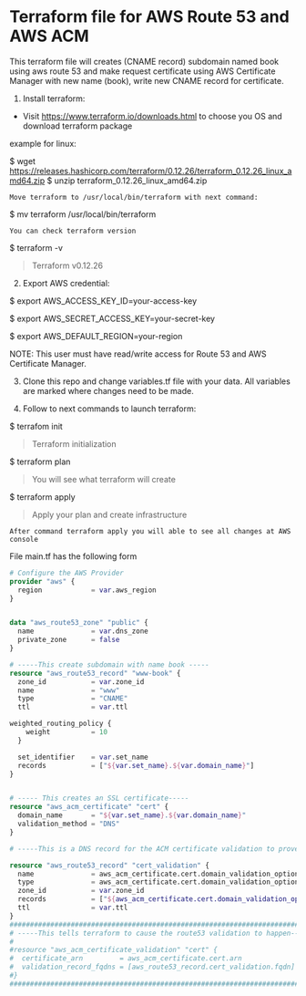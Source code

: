 # Terraform file for AWS Route 53 and AWS ACM

This terraform file will creates (CNAME record) subdomain named book using aws route 53 and make request certificate using
 AWS Certificate Manager with new name (book), write new CNAME record for certificate.

1. Install terraform:
 - Visit https://www.terraform.io/downloads.html to choose you OS and download terraform package 
 
  
  
  example for linux:

 $  wget https://releases.hashicorp.com/terraform/0.12.26/terraform_0.12.26_linux_amd64.zip
 $  unzip terraform_0.12.26_linux_amd64.zip

    Move terraform to /usr/local/bin/terraform with next command:
 $  mv terraform /usr/local/bin/terraform

    You can check terraform version
 $  terraform -v
 > Terraform v0.12.26


2. Export AWS credential:

 $ export AWS_ACCESS_KEY_ID=your-access-key
   
 $ export AWS_SECRET_ACCESS_KEY=your-secret-key
   
 $ export AWS_DEFAULT_REGION=your-region

   NOTE: This user must have read/write access for Route 53 and AWS Certificate Manager.

3. Clone this repo and change variables.tf file with your data. All variables are marked where changes need to be made.

4. Follow to next commands to launch terraform:

 $  terrafom init 
 
 > Terraform initialization
 
 $  terraform plan 
 
 > You will see what terraform will create
 
 $  terraform apply
 
 > Apply your plan and create infrastructure 

    After command terraform apply you will able to see all changes at AWS сonsole



  File main.tf has the following form



``` main.tf
# Configure the AWS Provider
provider "aws" {
  region            = var.aws_region
}


data "aws_route53_zone" "public" {
  name              = var.dns_zone
  private_zone      = false
}

# -----This create subdomain with name book -----
resource "aws_route53_record" "www-book" {
  zone_id           = var.zone_id
  name              = "www"
  type              = "CNAME"
  ttl               = var.ttl

weighted_routing_policy {
    weight          = 10
  }

  set_identifier    = var.set_name
  records           = ["${var.set_name}.${var.domain_name}"]
}


# ----- This creates an SSL certificate-----
resource "aws_acm_certificate" "cert" {
  domain_name       = "${var.set_name}.${var.domain_name}"
  validation_method = "DNS"
}

# -----This is a DNS record for the ACM certificate validation to prove we own the domain-----

resource "aws_route53_record" "cert_validation" {
  name              = aws_acm_certificate.cert.domain_validation_options.0.resource_record_name
  type              = aws_acm_certificate.cert.domain_validation_options.0.resource_record_type
  zone_id           = var.zone_id
  records           = ["${aws_acm_certificate.cert.domain_validation_options.0.resource_record_value}"]
  ttl               = var.ttl
}
###########################################################################
# -----This tells terraform to cause the route53 validation to happen-----
#
#resource "aws_acm_certificate_validation" "cert" {
#  certificate_arn         = aws_acm_certificate.cert.arn
#  validation_record_fqdns = [aws_route53_record.cert_validation.fqdn]
#}
###########################################################################
```
